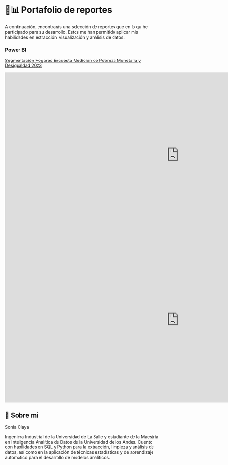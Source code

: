 
# 💼📊 Portafolio de reportes

A continuación, encontrarás una selección de reportes que en lo qu he participado para su desarrollo. Estos  me han permitido aplicar mis habilidades en extracción, visualización y análisis de datos.

### Power BI
[Segmentación Hogares Encuesta Medición de Pobreza Monetaria y Desigualdad 2023](https://app.powerbi.com/groups/me/reports/92e06172-072a-45ed-a27b-5fcdac4cf110/3b945d93038da29e3ecb?redirectedFromSignup=1&experience=power-bi)

<iframe title="Segmentacion Clusters" width="1140" height="541.25" src="https://app.powerbi.com/reportEmbed?reportId=92e06172-072a-45ed-a27b-5fcdac4cf110&autoAuth=true&ctid=fabd047c-ff48-492a-8bbb-8f98b9fb9cca" frameborder="0" allowFullScreen="true">



[Planes de Beneficios](https://app.powerbi.com/groups/5fbb4161-b3af-40d8-92cc-734602254760/reports/b3a47c9f-b377-4b02-bdf8-a3daa035fc70/ReportSection?redirectedFromSignup=1&experience=power-bi)

</iframe>
<iframe title="Proyecto RaSa Final Grupo 13" width="1140" height="541.25" src="https://app.powerbi.com/reportEmbed?reportId=b3a47c9f-b377-4b02-bdf8-a3daa035fc70&autoAuth=true&ctid=fabd047c-ff48-492a-8bbb-8f98b9fb9cca" frameborder="0" allowFullScreen="true"></iframe>


## 🚀 Sobre mi

Sonia Olaya

Ingeniera Industrial de la Universidad de La Salle y estudiante de la Maestría en Inteligencia Analítica de Datos de la Universidad de los Andes. Cuento con habilidades en SQL y Python para la extracción, limpieza y análisis de datos, así como en la aplicación de técnicas estadísticas y de aprendizaje automático para el desarrollo de modelos analíticos.
